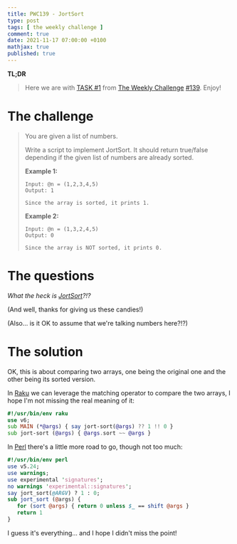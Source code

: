 ```yaml
---
title: PWC139 - JortSort
type: post
tags: [ the weekly challenge ]
comment: true
date: 2021-11-17 07:00:00 +0100
mathjax: true
published: true
---
```


**TL;DR**

> Here we are with [TASK #1][] from [The Weekly Challenge][]
> [#139][]. Enjoy!

# The challenge

> You are given a list of numbers.
>
> Write a script to implement JortSort. It should return true/false
> depending if the given list of numbers are already sorted.
>
> **Example 1:**
>
>     Input: @n = (1,2,3,4,5)
>     Output: 1
>
>     Since the array is sorted, it prints 1.
>
> **Example 2:**
>
>     Input: @n = (1,3,2,4,5)
>     Output: 0
>
>     Since the array is NOT sorted, it prints 0.

# The questions

*What the heck is [JortSort][]?!?*

(And well, thanks for giving us these candies!)

(Also... is it OK to assume that we're talking numbers here?!?)

# The solution

OK, this is about comparing two arrays, one being the original one and
the other being its sorted version.

In [Raku][] we can leverage the matching operator to compare the two
arrays, I hope I'm not missing the real meaning of it:

```raku
#!/usr/bin/env raku
use v6;
sub MAIN (*@args) { say jort-sort(@args) ?? 1 !! 0 }
sub jort-sort (@args) { @args.sort ~~ @args }
```

In [Perl][] there's a little more road to go, though not too much:

```perl
#!/usr/bin/env perl
use v5.24;
use warnings;
use experimental 'signatures';
no warnings 'experimental::signatures';
say jort_sort(@ARGV) ? 1 : 0;
sub jort_sort (@args) {
   for (sort @args) { return 0 unless $_ == shift @args }
   return 1
}
```

I guess it's everything... and I hope I didn't miss the point!

[The Weekly Challenge]: https://theweeklychallenge.org/
[#139]: https://theweeklychallenge.org/blog/perl-weekly-challenge-139/
[TASK #1]: https://theweeklychallenge.org/blog/perl-weekly-challenge-139/#TASK1
[Perl]: https://www.perl.org/
[Raku]: https://raku.org/
[JortSort]: http://jort.technology/

